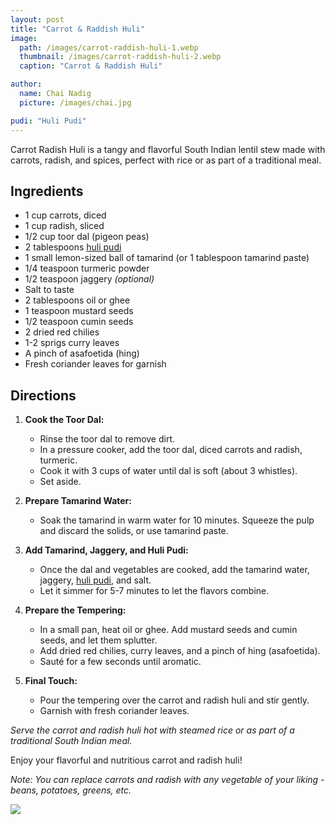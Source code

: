 ```yaml
---
layout: post
title: "Carrot & Raddish Huli"
image:
  path: /images/carrot-raddish-huli-1.webp
  thumbnail: /images/carrot-raddish-huli-2.webp
  caption: "Carrot & Raddish Huli"

author:
  name: Chai Nadig
  picture: /images/chai.jpg

pudi: "Huli Pudi"
---
```


Carrot Radish Huli is a tangy and flavorful South Indian lentil stew made with carrots, radish, and spices, perfect with rice or as part of a traditional meal.

## Ingredients

- 1 cup carrots, diced
- 1 cup radish, sliced
- 1/2 cup toor dal (pigeon peas)
- 2 tablespoons [huli pudi](/rosies-recipes/pudi/huli-pudi)
- 1 small lemon-sized ball of tamarind (or 1 tablespoon tamarind paste)
- 1/4 teaspoon turmeric powder
- 1/2 teaspoon jaggery _(optional)_
- Salt to taste
- 2 tablespoons oil or ghee
- 1 teaspoon mustard seeds
- 1/2 teaspoon cumin seeds
- 2 dried red chilies
- 1-2 sprigs curry leaves
- A pinch of asafoetida (hing)
- Fresh coriander leaves for garnish

## Directions

1. **Cook the Toor Dal:**

   - Rinse the toor dal to remove dirt.
   - In a pressure cooker, add the toor dal, diced carrots and radish, turmeric.
   - Cook it with 3 cups of water until dal is soft (about 3 whistles).
   - Set aside.

2. **Prepare Tamarind Water:**

   - Soak the tamarind in warm water for 10 minutes. Squeeze the pulp and discard the solids, or use tamarind paste.

3. **Add Tamarind, Jaggery, and Huli Pudi:**

   - Once the dal and vegetables are cooked, add the tamarind water, jaggery, [huli pudi](/rosies-recipes/pudi/huli-pudi), and salt.
   - Let it simmer for 5-7 minutes to let the flavors combine.

4. **Prepare the Tempering:**

   - In a small pan, heat oil or ghee. Add mustard seeds and cumin seeds, and let them splutter.
   - Add dried red chilies, curry leaves, and a pinch of hing (asafoetida).
   - Sauté for a few seconds until aromatic.

5. **Final Touch:**

   - Pour the tempering over the carrot and radish huli and stir gently.
   - Garnish with fresh coriander leaves.

_Serve the carrot and radish huli hot with steamed rice or as part of a traditional South Indian meal._

Enjoy your flavorful and nutritious carrot and radish huli!

_Note: You can replace carrots and radish with any vegetable of your liking - beans, potatoes, greens, etc._

<img src="/rosies-recipes/images/carrot-raddish-huli-2.webp">
